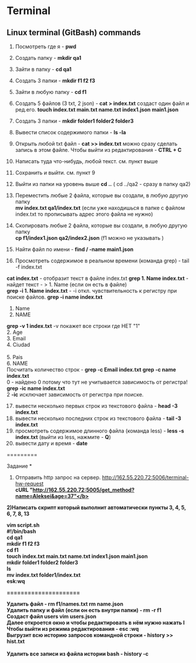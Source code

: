 # Terminal

## Linux terminal (GitBash) commands

1) Посмотреть где я   -   <b>pwd</b>
2) Создать папку 	- <b>mkdir qa1</b>
3) Зайти в папку	- <b>cd qa1</b>    
4) Создать 3 папки     -  <b>mkdir f1 f2 f3</b>
5) Зайти в любую папку	- <b>cd f1</b>
6) Создать 5 файлов (3 txt, 2 json)	-  <b>cat >  index.txt</b> создаст один файл и ред.его.
 <b>touch index.txt main.txt name.txt index1.json main1.json</b> 
7) Создать 3 папки - <b>mkdir folder1 folder2 folder3</b>
8) Вывести список содержимого папки  -  <b>ls -la</b>
9) Открыть любой txt файл  -   <b>cat >> index.txt</b>  можно сразу сделать запись в этом файле. Чтобы выйти из редактирования  -  <b>CTRL + C</b>
10) Написать туда что-нибудь, любой текст.     см. пункт выше
11) Сохранить и выйти. см. пункт 9
12) Выйти из папки на уровень выше <b>cd ..</b>      ( cd ../qa2 - сразу в папку qa2)
13) Переместить любые 2 файла, которые вы создали, в любую другую папку<br>
		<b>mv index.txt qa1/index.txt</b> (если уже находишься в папке с файлом index.txt то прописывать адрес этого файла не нужно)

14) Скопировать любые 2 файла, которые вы создали, в любую другую папку<br>
		<b>cp f1/index1.json qa2/index2.json</b>  (f1 можно не указывать )

15) Найти файл по имени  -   <b>find / -name main1.json</b>

16) Просмотреть содержимое в реальном времени (команда grep)   -   tail -f index.txt

<b>cat index.txt</b> - отобразит текст в файле index.txt
<b>grep 1. Name index.txt</b> - найдет текст - > 1. Name (если он есть в файле) <br>
<b>grep -i 1. Name index.txt</b> -   -i  откл. чувствительность к регистру при поиске файлов.
<b>grep -i name index.txt</b>
1. Name<br>
6. NAME

<b>grep -v 1 index.txt</b>	-v покажет все строки где НЕТ "1"<br>
2. Age<br>
3. Email<br>
4. Ciudad<br>                                                               
5. Pais<br>
6. NAME<br>
Посчитать количество строк   -  <b>grep -c Email index.txt</b>
<b>grep -c name index.txt</b><br>
0  - найдено 0 потому что тут не учитывается зависимость от регистра!<br>
<b>grep -ic name index.txt</b><br>
2     <b>-ic</b> исключает зависимость от регистра при поиске.

17) вывести несколько первых строк из текстового файла - <b>head -3 index.txt</b>
18) вывести несколько последних строк из текстового файла - <b>tail -3 index.txt</b>
19) просмотреть содержимое длинного файла (команда less) - <b>less -s index.txt</b>
							(выйти из less, нажмите -  <b>Q</b>)
20) вывести дату и время	-  <b>date</b>
    
=========

Задание *

1) Отправить http запрос на сервер.
http://162.55.220.72:5006/terminal-hw-request <br>
 	<b>cURL "http://162.55.220.72:5005/get_method?name=Aleksei&age=37"</b>

2)Написать скрипт который выполнит автоматически пункты 3, 4, 5, 6, 7, 8, 13

vim script.sh
<br>#!/bin/bash
<br>cd qa1
<br>mkdir f1 f2 f3
<br>cd f1
<br>touch index.txt main.txt name.txt index1.json main1.json
<br>mkdir folder1 folder2 folder3
<br>ls
<br>mv index.txt folder1/index.txt
<br>esk:wq

=====================

Удалить файл  -  <b>rm f1/names.txt	rm name.json</b>
<br>Удалить папку и файл (если он есть внутри папки)   -   <b>rm -r f1</b>
<br>Создаст файл users <b>vim users.json</b>
<br>Далее откроется окно и чтобы редактировать в нём нужно нажать <b>I</b>
<br>Чтобы выйти из режима редактирования - <b>esc  :wq</b>
<br>Выгрузит всю историю запросов командной строки -  <b>history >> hist.txt</b>  
<br>Удалить все записи из файла истории bash  -   <b>history -c</b>
